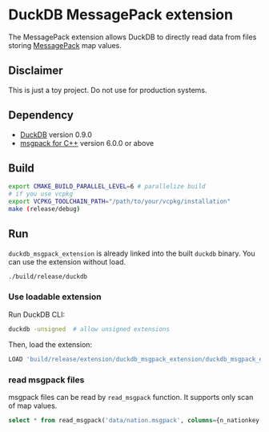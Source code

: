 # DuckDB MessagePack extension

The MessagePack extension allows DuckDB to directly read data from files storing [MessagePack](https://msgpack.org/) map values.

## Disclaimer
This is just a toy project. Do not use for production systems.

## Dependency
- [DuckDB](https://github.com/duckdb/duckdb) version 0.9.0
- [msgpack for C++](https://github.com/msgpack/msgpack-c/tree/cpp_master) version 6.0.0 or above

## Build
```sh
export CMAKE_BUILD_PARALLEL_LEVEL=6 # parallelize build
# if you use vcpkg
export VCPKG_TOOLCHAIN_PATH="/path/to/your/vcpkg/installation"
make (release/debug)
```

## Run
`duckdb_msgpack_extension` is already linked into the built `duckdb` binary.
You can use the extension without load.

```sh
./build/release/duckdb
```

### Use loadable extension
Run DuckDB CLI:
```sh
duckdb -unsigned  # allow unsigned extensions
```

Then, load the extension:
```sql
LOAD 'build/release/extension/duckdb_msgpack_extension/duckdb_msgpack_ext.duckdb_extension';
```

### read msgpack files
msgpack files can be read by `read_msgpack` function. It supports only scan of map values.
```sql
select * from read_msgpack('data/nation.msgpack', columns={n_nationkey: 'INTEGER', n_name: 'VARCHAR', n_regionkey: 'SMALLINT', n_comment: 'VARCHAR'});
```

